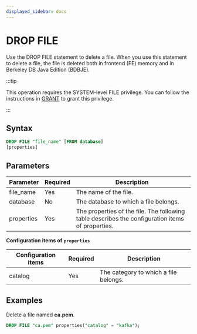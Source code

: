 ```yaml
---
displayed_sidebar: docs
---
```


# DROP FILE

Use the DROP FILE statement to delete a file. When you use this statement to delete a file, the file is deleted both in frontend (FE) memory and in Berkeley DB Java Edition (BDBJE).

:::tip

This operation requires the SYSTEM-level FILE privilege. You can follow the instructions in [GRANT](../../account-management/GRANT.md) to grant this privilege.

:::

## Syntax

```SQL
DROP FILE "file_name" [FROM database]
[properties]
```

## Parameters

| **Parameter** | **Required** | **Description**                                              |
| ------------- | ------------ | ------------------------------------------------------------ |
| file_name     | Yes          | The name of the file.                                        |
| database      | No           | The database to which a file belongs.                        |
| properties    | Yes          | The properties of the file. The following table describes the configuration items of properties. |

**Configuration items of** **`properties`**

| **Configuration items** | **Required** | **Description**                       |
| ----------------------- | ------------ | ------------------------------------- |
| catalog                 | Yes          | The category to which a file belongs. |

## Examples

Delete a file named **ca.pem**.

```SQL
DROP FILE "ca.pem" properties("catalog" = "kafka");
```
